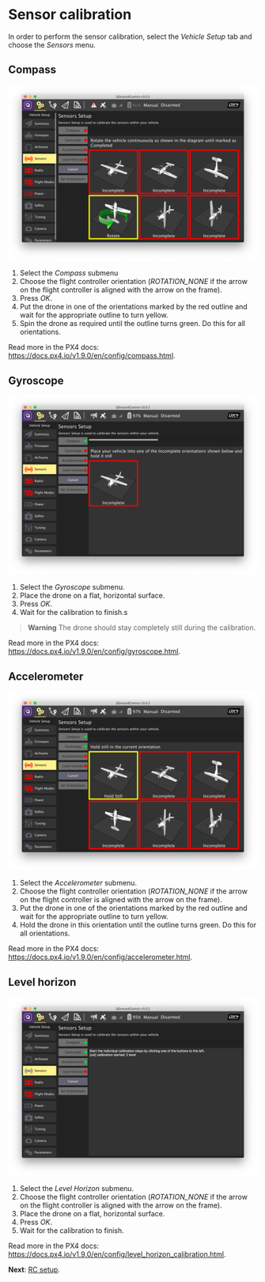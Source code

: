 # Sensor calibration

In order to perform the sensor calibration, select the *Vehicle Setup* tab and choose the *Sensors* menu.

## Compass

<img src="../assets/qgc-cal-compass.png" alt="QGroundControl compass calibration" class="zoom">

1. Select the *Compass* submenu
2. Choose the flight controller orientation (*ROTATION_NONE* if the arrow on the flight controller is aligned with the arrow on the frame).
3. Press *OK*.
4. Put the drone in one of the orientations marked by the red outline and wait for the appropriate outline to turn yellow.
5. Spin the drone as required until the outline turns green. Do this for all orientations.

Read more in the PX4 docs: https://docs.px4.io/v1.9.0/en/config/compass.html.

## Gyroscope

<img src="../assets/qgc-cal-gyro.png" alt="QGroundControl gyroscope calibration" class="zoom">

1. Select the *Gyroscope* submenu.
2. Place the drone on a flat, horizontal surface.
3. Press *OK*.
4. Wait for the calibration to finish.s

> **Warning** The drone should stay completely still during the calibration.

Read more in the PX4 docs: https://docs.px4.io/v1.9.0/en/config/gyroscope.html.

## Accelerometer

<img src="../assets/qgc-cal-acc.png" alt="QGroundControl accelerometer calibration" class="zoom">

1. Select the *Accelerometer* submenu.
2. Choose the flight controller orientation (*ROTATION_NONE* if the arrow on the flight controller is aligned with the arrow on the frame).
3. Put the drone in one of the orientations marked by the red outline and wait for the appropriate outline to turn yellow.
4. Hold the drone in this orientation until the outline turns green. Do this for all orientations.

Read more in the PX4 docs: https://docs.px4.io/v1.9.0/en/config/accelerometer.html.

## Level horizon

<img src="../assets/qgc-cal-level.png" alt="QGroundControl level horizon calibration" class="zoom">

1. Select the *Level Horizon* submenu.
2. Choose the flight controller orientation (*ROTATION_NONE* if the arrow on the flight controller is aligned with the arrow on the frame).
3. Place the drone on a flat, horizontal surface.
4. Press *OK*.
5. Wait for the calibration to finish.

Read more in the PX4 docs: https://docs.px4.io/v1.9.0/en/config/level_horizon_calibration.html.

**Next**: [RC setup](radio.md).
